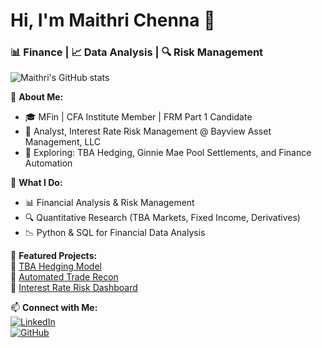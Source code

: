 # Hi, I'm Maithri Chenna 👋  
### 📊 Finance | 📈 Data Analysis | 🔍 Risk Management  

![Maithri's GitHub stats](https://github-readme-stats.vercel.app/api?username=maithrichenna1&show_icons=true&theme=radical)

🚀 **About Me:**  
- 🎓 MFin | CFA Institute Member | FRM Part 1 Candidate  
- 💼 Analyst, Interest Rate Risk Management @ Bayview Asset Management, LLC  
- 📌 Exploring: TBA Hedging, Ginnie Mae Pool Settlements, and Finance Automation  

🌟 **What I Do:**  
- 📊 Financial Analysis & Risk Management  
- 🔍 Quantitative Research (TBA Markets, Fixed Income, Derivatives)  
- 📉 Python & SQL for Financial Data Analysis  

📂 **Featured Projects:**  
🔹 [TBA Hedging Model](https://github.com/maithrichenna1/tba-hedging)  
🔹 [Automated Trade Recon](https://github.com/maithrichenna1/trade-recon)  
🔹 [Interest Rate Risk Dashboard](https://github.com/maithrichenna1/risk-dashboard)  


📫 **Connect with Me:**  
[![LinkedIn](https://img.shields.io/badge/-LinkedIn-blue?style=flat&logo=linkedin)](https://linkedin.com/in/maithric)  
[![GitHub](https://img.shields.io/badge/-GitHub-black?style=flat&logo=github)](https://github.com/maithrichenna1)  

